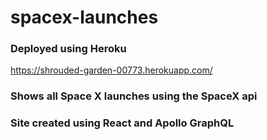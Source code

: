 # spacex-launches

### Deployed using Heroku
https://shrouded-garden-00773.herokuapp.com/

### Shows all Space X launches using the SpaceX api

### Site created using React and Apollo GraphQL
